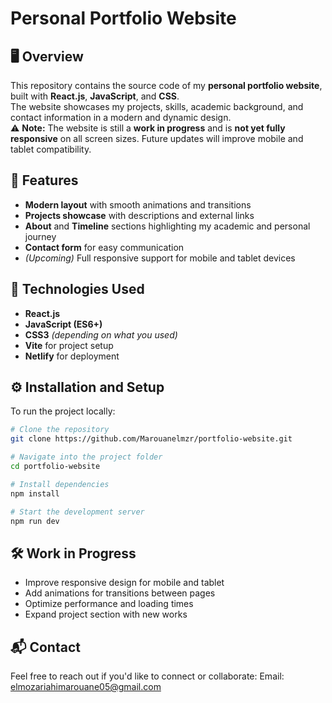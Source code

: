 # Personal Portfolio Website

## 🖥️ Overview
This repository contains the source code of my **personal portfolio website**, built with **React.js**, **JavaScript**, and **CSS**.  
The website showcases my projects, skills, academic background, and contact information in a modern and dynamic design.  
⚠️ **Note:** The website is still a **work in progress** and is **not yet fully responsive** on all screen sizes. Future updates will improve mobile and tablet compatibility.

## 🚀 Features
- **Modern layout** with smooth animations and transitions  
- **Projects showcase** with descriptions and external links  
- **About** and **Timeline** sections highlighting my academic and personal journey  
- **Contact form** for easy communication  
- *(Upcoming)* Full responsive support for mobile and tablet devices  

## 🧰 Technologies Used
- **React.js**  
- **JavaScript (ES6+)**  
- **CSS3** *(depending on what you used)*  
- **Vite** for project setup  
- **Netlify** for deployment


## ⚙️ Installation and Setup
To run the project locally:

```bash
# Clone the repository
git clone https://github.com/Marouanelmzr/portfolio-website.git

# Navigate into the project folder
cd portfolio-website

# Install dependencies
npm install

# Start the development server
npm run dev
```

## 🛠️ Work in Progress
- Improve responsive design for mobile and tablet
- Add animations for transitions between pages
- Optimize performance and loading times
- Expand project section with new works


## 📬 Contact
Feel free to reach out if you'd like to connect or collaborate:
Email: elmozariahimarouane05@gmail.com

